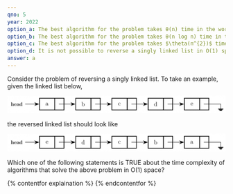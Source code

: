 ```yaml
---
qno: 5
year: 2022
option_a: The best algorithm for the problem takes θ(n) time in the worst case.
option_b: The best algorithm for the problem takes θ(n log n) time in the worst case.
option_c: The best algorithm for the problem takes $\theta(n^{2})$ time in the worst case.
option_d: It is not possible to reverse a singly linked list in O(1) space.
answer: a
---
```


Consider the problem of reversing a singly linked list. To take an example, given the linked list below,    

![GATE 2022 Set 1 Q5](/assets/images/gate-exams/2022-1-8.jpg)

the reversed linked list should look like

![GATE 2022 Set 1 Q5](/assets/images/gate-exams/2022-1-9.jpg)

Which one of the following statements is TRUE about the time complexity of algorithms that solve the above problem in O(1) space?

{% contentfor explaination %}
{% endcontentfor %}